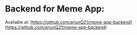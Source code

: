 # Backend for Meme App:

Available at: [https://github.com/arjunQ21/meme-app-backend](https://github.com/arjunQ21/meme-app-backend)
